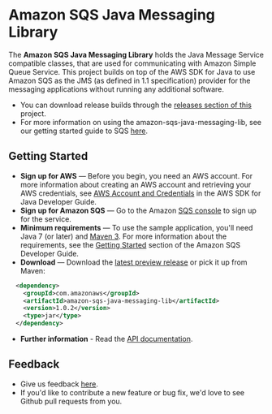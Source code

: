 Amazon SQS Java Messaging Library
========================================
The **Amazon SQS Java Messaging Library** holds the Java Message Service compatible classes, that are used
for communicating with Amazon Simple Queue Service. This project builds on top of the AWS SDK for Java to use Amazon SQS as the JMS (as defined in 1.1 specification) provider for the messaging applications without running any additional software.

* You can download release builds through the [releases section of this](https://github.com/awslabs/amazon-sqs-java-messaging-lib) project.
* For more information on using the amazon-sqs-java-messaging-lib, see our getting started guide to SQS [here](http://docs.aws.amazon.com/AWSSimpleQueueService/latest/SQSDeveloperGuide/jmsclient.html).

## Getting Started

* **Sign up for AWS** — Before you begin, you need an AWS account. For more information about creating an AWS account and retrieving your AWS credentials, see [AWS Account and Credentials](http://docs.aws.amazon.com/AWSSdkDocsJava/latest/DeveloperGuide/java-dg-setup.html) in the AWS SDK for Java Developer Guide.
* **Sign up for Amazon SQS** — Go to the Amazon [SQS console](https://console.aws.amazon.com/sqs/home?region=us-east-1) to sign up for the service.
* **Minimum requirements** — To use the sample application, you'll need Java 7 (or later) and [Maven 3](http://maven.apache.org/). For more information about the requirements, see the [Getting Started](http://docs.aws.amazon.com/AWSSimpleQueueService/latest/SQSDeveloperGuide/jmsclient.html) section of the Amazon SQS Developer Guide.
* **Download** — Download the [latest preview release](https://github.com/awslabs/amazon-sqs-java-messaging-lib/releases) or pick it up from Maven:
```xml
  <dependency>
    <groupId>com.amazonaws</groupId>
    <artifactId>amazon-sqs-java-messaging-lib</artifactId>
    <version>1.0.2</version>
    <type>jar</type>
  </dependency>
```
* **Further information** - Read the [API documentation](http://aws.amazon.com/documentation/sqs/).

## Feedback
* Give us feedback [here](https://github.com/awslabs/amazon-sqs-java-messaging-lib/issues).
* If you'd like to contribute a new feature or bug fix, we'd love to see Github pull requests from you.



